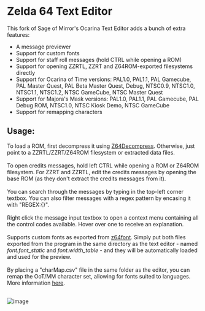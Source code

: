 <h1>Zelda 64 Text Editor</h1>

This fork of Sage of Mirror's Ocarina Text Editor adds a bunch of extra features:

* A message previewer
* Support for custom fonts
* Support for staff roll messages (hold CTRL while opening a ROM)
* Support for opening ZZRTL, ZZRT and Z64ROM-exported filesystems directly
* Support for Ocarina of Time versions: PAL1.0, PAL1.1, PAL Gamecube, PAL Master Quest, PAL Beta Master Quest, Debug, NTSC0.9, NTSC1.0, NTSC1.1, NTSC1.2, NTSC GameCube, NTSC Master Quest
* Support for Majora's Mask versions: PAL1.0, PAL1.1, PAL Gamecube, PAL Debug ROM, NTSC1.0, NTSC Kiosk Demo, NTSC GameCube
* Support for remapping characters 

<h2>Usage:</h2>
To load a ROM, first decompress it using <a href="https://github.com/z64tools/z64decompress">Z64Decompress</a>. Otherwise, just point to a ZZRTL/ZZRT/Z64ROM filesystem or extracted data files.
<br><br>
To open credits messages, hold left CTRL while opening a ROM or Z64ROM filesystem. For ZZRT and ZZRTL, edit the credits messages by opening the base ROM (as they don't extract the credits messages from it).
<br><br>
You can search through the messages by typing in the top-left corner textbox. You can also filter messages with a regex pattern by encasing it with "REGEX:{}".
<br><br>
Right click the message input textbox to open a context menu containing all the control codes available. Hover over one to receive an explanation.
<br><br>
Supports custom fonts as exported from <a href="https://github.com/z64me/z64font">z64font</a>. Simply put both files exported from the program in the same directory as the text editor - named <i>font.font_static</i> and <i>font.width_table</i> - and they will be automatically loaded and used for the preview.
<br><br>
By placing a "charMap.csv" file in the same folder as the editor, you can remap the OoT/MM character set, allowing for fonts suited to languages. More information <a href="https://github.com/skawo/Zelda64-Text-Editor/releases/tag/v.3.31">here</a>.
<br><br>

![image](https://github.com/skawo/Zelda64-Text-Editor/assets/43761362/57cc981d-0b8c-42d1-91ef-90d45fbf89e3)

